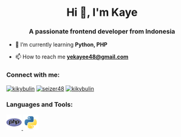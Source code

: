<h1 align="center">Hi 👋, I'm Kaye</h1>
<h3 align="center">A passionate frontend developer from Indonesia</h3>

- 🌱 I’m currently learning **Python, PHP**

- 📫 How to reach me **yekayee48@gmail.com**

<h3 align="left">Connect with me:</h3>
<p align="left">
<a href="https://twitter.com/kikybulin" target="blank"><img align="center" src="https://raw.githubusercontent.com/rahuldkjain/github-profile-readme-generator/master/src/images/icons/Social/twitter.svg" alt="kikybulin" height="30" width="40" /></a>
<a href="https://fb.com/seizer48" target="blank"><img align="center" src="https://raw.githubusercontent.com/rahuldkjain/github-profile-readme-generator/master/src/images/icons/Social/facebook.svg" alt="seizer48" height="30" width="40" /></a>
<a href="https://instagram.com/kikybulin" target="blank"><img align="center" src="https://raw.githubusercontent.com/rahuldkjain/github-profile-readme-generator/master/src/images/icons/Social/instagram.svg" alt="kikybulin" height="30" width="40" /></a>
</p>

<h3 align="left">Languages and Tools:</h3>
<p align="left"> <a href="https://www.php.net" target="_blank" rel="noreferrer"> <img src="https://raw.githubusercontent.com/devicons/devicon/master/icons/php/php-original.svg" alt="php" width="40" height="40"/> </a> <a href="https://www.python.org" target="_blank" rel="noreferrer"> <img src="https://raw.githubusercontent.com/devicons/devicon/master/icons/python/python-original.svg" alt="python" width="40" height="40"/> </a> </p>
